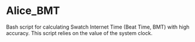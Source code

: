# Alice_BMT
Bash script for calculating Swatch Internet Time (Beat Time, BMT) with high accuracy.
This script relies on the value of the system clock.
